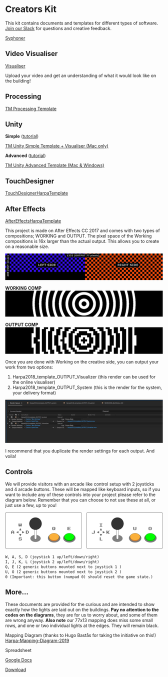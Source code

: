 # Creators Kit

This kit contains documents and templates for different types of software. <a href="https://join.slack.com/t/tiny-massive/shared_invite/enQtNDY1MjQwMjY4NzY4LTlhZDgxZTJmZDIxOTQ0MDY5Y2I1MWQ0MDYyMjEyMmVlNGFiNDNhMTlmMmEyNzEwMTI3YWRjNzJhMzkzZGIzNjk">Join our Slack</a> for questions and creative feedback.

[Syphoner](http://www.sigmasix.ch/syphoner/)

## Video Visualiser

[Visualiser](../visualiser/)

Upload your video and get an understanding of what it would look like on the building!

## Processing

[TM Processing Template](https://github.com/regisfrias/tinymassive-pde-template)

## Unity

**Simple** ([tutorial](https://www.youtube.com/watch?v=A3irySxcXY4))

[TM Unity Simple Template + Visualiser (Mac only)](TMApps.zip)

**Advanced** ([tutorial](https://docs.google.com/document/d/14lVTT5Eh0mVbZN7ukxQ_8zATk2JOuJBczsSjYwUdkrs))

[TM Unity Advanced Template (Mac & Windows)](TMAdvTemplate.zip)

## TouchDesigner

[TouchDesignerHarpaTemplate](TouchDesigner/HarpaTemplate.toe)

## After Effects

[AfterEffectsHarpaTemplate](AfterEffects/HarpaTemplate.zip)

This project is made on After Effects CC 2017 and comes with two types of compositions; WORKING and OUTPUT. The pixel space of the Working compositions is 16x larger than the actual output. This allows you to create on a reasonable size.

![](AfterEffects/HarpaTemplateGuide-1.jpg)

**WORKING COMP**
![](AfterEffects/HarpaTemplateGuide-2.jpg)

**OUTPUT COMP**
![](AfterEffects/HarpaTemplateGuide-3.jpg)

Once you are done with Working on the creative side, you can output your work from two options:

1. Harpa2018_template_OUTPUT_Visualizer (this render can be used for the online visualiser)
2. Harpa2018_template_OUTPUT_System (this is the render for the system, your delivery format)

![](AfterEffects/HarpaTemplateGuide-4.jpg)

I recommend that you duplicate the render settings for each output. And voila!

## Controls

We will provide visitors with an arcade like control setup with 2 joysticks and 4 arcade buttons. These will be mapped like keyboard inputs, so if you want to include any of these controls into your project please refer to the diagram below. Remember that you can choose to not use these at all, or just use a few, up to you!

![](ControllerDiagramBlack.png)

```
W, A, S, D (joystick 1 up/left/down/right)
I, J, K, L (joystick 2 up/left/down/right)
Q, E (2 generic buttons mounted next to joystick 1 )
U, O (2 generic buttons mounted next to joystick 2 )
0 (Important: this button (numpad 0) should reset the game state.)
```

## More…

These documents are provided for the curious and are intended to show exactly how the lights are laid out on the buildings. **Pay no attention to the codes on the diagrams**, they are for us to worry about, and some of them are wrong anyway. **Also note** our 77x13 mapping does miss some small rows, and one or two individual lights at the edges. They will remain black.

Mapping Diagram (thanks to Hugo Bastås for taking the initiative on this!)
[Harpa-Mapping-Diagram-2019](Harpa-Mapping-Diagram-2019.pdf)

Spreadsheet

[Google Docs](https://docs.google.com/spreadsheets/d/1-1ouTokmmn5xHEQlZXHVdl2lA44z3ntEZEXTKQj7yvI/edit?usp=sharing)

[Download](TinyMassive-HarpaLightDMXPatching.pdf)

